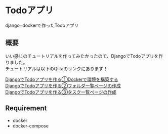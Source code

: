 # Todoアプリ
django+dockerで作ったTodoアプリ

## 概要
いい感じのチュートリアルを作ってみたかったので、DjangoでTodoアプリを作りました。  
チュートリアルは以下のQiitaのリンクにあります！

[DjangoでTodoアプリを作る①Dockerで環境を構築する](https://qiita.com/takos/items/b9ba0b60c6f71b428aac)  
[DjangoでTodoアプリを作る②フォルダ一覧ページの作成](https://qiita.com/takos/items/3e480183e72f41b69b84)  
[DjangoでTodoアプリを作る③タスク一覧ページの作成](https://qiita.com/takos/items/828283aad5e5e2d8573d)  

## Requirement
- docker  
- docker-compose

